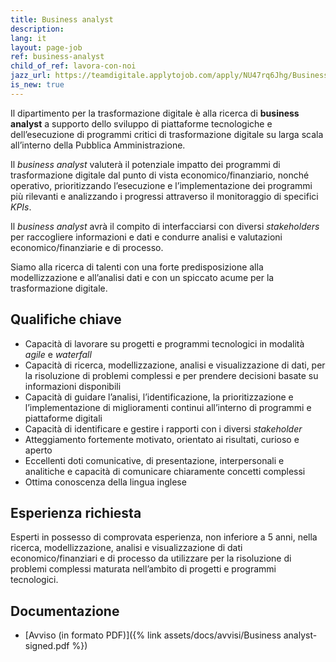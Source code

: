 ```yaml
---
title: Business analyst
description:
lang: it
layout: page-job
ref: business-analyst
child_of_ref: lavora-con-noi
jazz_url: https://teamdigitale.applytojob.com/apply/NU47rq6Jhg/Business-Analyst.html
is_new: true
---
```


Il dipartimento per la trasformazione digitale è alla ricerca di
**business analyst** a supporto dello sviluppo di piattaforme
tecnologiche e dell’esecuzione di programmi critici di trasformazione
digitale su larga scala all’interno della Pubblica Amministrazione.

Il *business analyst* valuterà il potenziale impatto dei programmi di
trasformazione digitale dal punto di vista economico/finanziario, nonché
operativo, prioritizzando l’esecuzione e l’implementazione dei programmi
più rilevanti e analizzando i progressi attraverso il monitoraggio di
specifici *KPIs*.

Il *business analyst* avrà il compito di interfacciarsi con diversi
*stakeholders* per raccogliere informazioni e dati e condurre analisi e
valutazioni economico/finanziarie e di processo.

Siamo alla ricerca di talenti con una forte predisposizione alla
modellizzazione e all’analisi dati e con un spiccato acume per la
trasformazione digitale.

## Qualifiche chiave

-   Capacità di lavorare su progetti e programmi tecnologici in modalità
    *agile* e *waterfall*
-   Capacità di ricerca, modellizzazione, analisi e visualizzazione di
    dati, per la risoluzione di problemi complessi e per prendere
    decisioni basate su informazioni disponibili
-   Capacità di guidare l’analisi, l’identificazione, la
    prioritizzazione e l’implementazione di miglioramenti continui
    all’interno di programmi e piattaforme digitali
-   Capacità di identificare e gestire i rapporti con i diversi
    *stakeholder*
-   Atteggiamento fortemente motivato, orientato ai risultati, curioso e
    aperto
-   Eccellenti doti comunicative, di presentazione, interpersonali e
    analitiche e capacità di comunicare chiaramente concetti complessi
-   Ottima conoscenza della lingua inglese

## Esperienza richiesta

Esperti in possesso di comprovata esperienza, non inferiore a 5 anni, nella ricerca,
modellizzazione, analisi e visualizzazione di dati economico/finanziari e di processo da
utilizzare per la risoluzione di problemi complessi maturata nell’ambito di progetti e
programmi tecnologici.

## Documentazione

- [Avviso (in formato PDF)]({% link assets/docs/avvisi/Business analyst-signed.pdf %})
